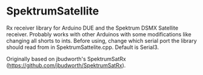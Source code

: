 # SpektrumSatellite
Rx receiver library for Arduino DUE and the Spektrum DSMX Satellite receiver. 
Probably works with other Arduinos with some modifications like changing all shorts to ints.
Before using, change which serial port the library should read from in SpektrumSattelite.cpp. Default is Serial3.

Originally based on jbudworth's SpektrumSatRx (https://github.com/jbudworth/SpektrumSatRx).
